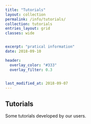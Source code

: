 ```yaml
---
title: "Tutorials"
layout: collection
permalink: /info/tutorials/
collection: tutorials
entries_layout: grid
classes: wide


excerpt: "pratical information"
date: 2018-09-10

header:
  overlay_color: "#333"
  overlay_filter: 0.3
  

last_modified_at: 2018-09-07
---
```


## Tutorials
 Some tutorials developed by our users. 


